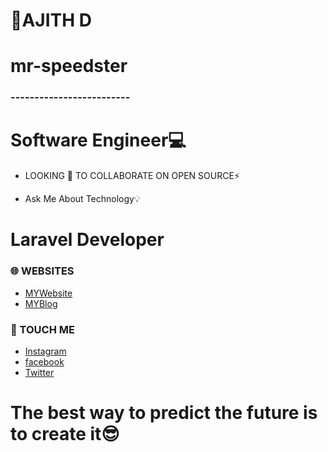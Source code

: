 
# 
#      🌟AJITH D        
#      mr-speedster       
###   -------------------------
# Software Engineer💻

- LOOKING 🔭 TO COLLABORATE ON OPEN SOURCE⚡️

-  Ask Me About Technology💡

# Laravel Developer


### 🌐 WEBSITES
* [MYWebsite](https://mr-speedster.github.io/MyWeb/)
* [MYBlog](http://ajithditto.blogspot.com/)
  
### 📳 TOUCH ME
* [Instagram](https://www.instagram.com/mr_speed_ster_/)
* [facebook](https://www.facebook.com/profile.php?id=100037743652992/)
* [Twitter](https://twitter.com/AjithD47448694/)


# The best way to predict the future is to create it😎
